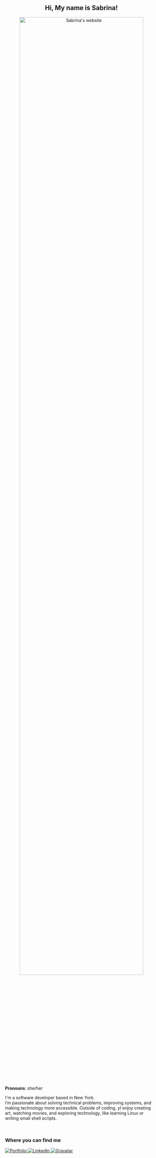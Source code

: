 <div align="center">

## Hi, My name is Sabrina!

<a href="https://sabrinaira.github.io/sabrinaira/"><img src="https://i.imgur.com/nX5Bnnq.gif" style="border-radius: 1rem; height: auto; width: 90%;" alt="Sabrina's website"></a>
</div>

**Pronouns**: she/her

I'm a software developer based in New York. <br>
I’m passionate about solving technical problems, improving systems, and making technology more accessible. Outside of coding, yI enjoy creating art, watching movies, and exploring technology, like learning Linux or writing small shell scripts.

<br>

<!-- ## Technologies

<img src="https://cdn.jsdelivr.net/gh/devicons/devicon@latest/icons/html5/html5-original.svg" style="width:6%" alt="html5" />
<img src="https://cdn.jsdelivr.net/gh/devicons/devicon@latest/icons/css3/css3-original.svg" style="width:6%" alt="css3" />
<img src="https://cdn.jsdelivr.net/gh/devicons/devicon@latest/icons/github/github-original.svg" style="width:6%" alt="github" />
<img src="https://cdn.jsdelivr.net/gh/devicons/devicon@latest/icons/javascript/javascript-original.svg" style="width:6%" alt="javascript" />
<img src="https://cdn.jsdelivr.net/gh/devicons/devicon@latest/icons/typescript/typescript-original.svg" style="width:6%" alt="javascript" />
<img src="https://cdn.jsdelivr.net/gh/devicons/devicon@latest/icons/materialui/materialui-original.svg" style="width:6%" alt="material_ui" />
<img src="https://cdn.jsdelivr.net/gh/devicons/devicon@latest/icons/react/react-original-wordmark.svg" style="width:6%" alt="react" />
<img src="https://cdn.jsdelivr.net/gh/devicons/devicon@latest/icons/reactrouter/reactrouter-original.svg" style="width:6%" alt="reactrouter"  />
<img src="https://cdn.jsdelivr.net/gh/devicons/devicon@latest/icons/express/express-original.svg" style="width:6%" alt="express"  />
<img src="https://cdn.jsdelivr.net/gh/devicons/devicon@latest/icons/nodejs/nodejs-original.svg" style="width:6%" alt="nodejs" />
<img src="https://cdn.jsdelivr.net/gh/devicons/devicon@latest/icons/nodemon/nodemon-original.svg" style="width:6%" alt="nodemon" />
<img src="https://cdn.jsdelivr.net/gh/devicons/devicon@latest/icons/graphql/graphql-plain.svg" style="width:6%" alt="graphql" />
<img src="https://cdn.jsdelivr.net/gh/devicons/devicon@latest/icons/mongodb/mongodb-original-wordmark.svg" style="width:6%" alt="mongodb" />
<img src="https://cdn.jsdelivr.net/gh/devicons/devicon@latest/icons/mongoose/mongoose-original-wordmark.svg" style="width:6%" alt="mongoose" />
<img src="https://cdn.jsdelivr.net/gh/devicons/devicon@latest/icons/supabase/supabase-original.svg" style="width:6%" alt="supabase" />
<img src="https://cdn.jsdelivr.net/gh/devicons/devicon@latest/icons/postgresql/postgresql-original.svg" style="width:6%" alt="postgresql" />
<img src="https://cdn.jsdelivr.net/gh/devicons/devicon@latest/icons/webpack/webpack-original.svg" style="width:6%" alt="webpack" /> -->


### Where you can find me

<!-- &nbsp; -->
<div>
<a href="https://sabrinaira.github.io/" target="_blank">
  <img src="https://img.shields.io/badge/portfolio-pink?style=flat&logoColor=pink&labelColor=pink" alt="Portfolio"/>
</a>
<!-- <a href="https://www.instagram.com/"  
 target="_blank">
  <img src="https://img.shields.io/badge/Instagram-%23E4405F.svg?style=for-the-badge&logo=Instagram&logoColor=white" alt="Instagram"/>
</a> -->
<a href="https://www.linkedin.com/in/sabrinapira/" target="_blank">
  <img src="https://img.shields.io/badge/linkedin-%230066B5.svg?style=flat&logo=linkedin&logoColor=white" alt="LinkedIn"/>
</a>
<a href="https://gravatar.com/sabrinaira"  
 target="_blank">
  <img src="https://img.shields.io/badge/gravatar-none?style=flat&logo=gravatar&logoColor=white&color=%231E8CBE" alt="Gravatar"/>
</a>
<!-- <a href="https://sabrinaira.medium.com/"  
 target="_blank">
  <img src="https://img.shields.io/badge/Medium-none?style=for-the-badge&logo=medium&logoColor=black&color=white" alt="Medium"/>
</a> -->
<!-- <a href="https://www.youtube.com/"  
 target="_blank">
  <img src="https://img.shields.io/badge/YouTube-%23FF0000.svg?style=for-the-badge&logo=YouTube&logoColor=white" alt="Youtube"/>
</a> -->


<!--
<div>
<a href="https://www.codewars.com/users/techsabby" target="_blank">
  <img src="https://www.codewars.com/users/techsabby/badges/small" alt="code-wars"/>
</a> &nbsp;
</div> -->
